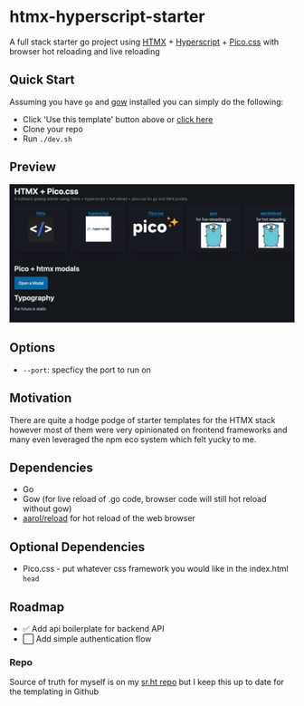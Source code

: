 # htmx-hyperscript-starter
A full stack starter go project using [HTMX](https://htmx.org/reference/) + [Hyperscript](https://hyperscript.org/reference/) + [Pico.css](https://v2.picocss.com/docs/modal) with browser hot reloading and live reloading

## Quick Start
Assuming you have `go` and [gow](https://github.com/mitranim/gow) installed you can simply do the following: 
- Click 'Use this template' button above or [click here](https://github.com/new?template_name=htmx-hyperscript-starter&template_owner=zachatrocity)
- Clone your repo
- Run `./dev.sh`

## Preview
![Boilerplate](preview.png)

## Options
- `--port`: specficy the port to run on

## Motivation
There are quite a hodge podge of starter templates for the HTMX stack however most of them were very opinionated on frontend frameworks and many even leveraged the npm eco system which felt yucky to me.

## Dependencies
- Go
- Gow (for live reload of .go code, browser code will still hot reload without gow)
- [aarol/reload](https://github.com/aarol/reload) for hot reload of the web browser

## Optional Dependencies
- Pico.css - put whatever css framework you would like in the index.html `head`

## Roadmap
- ✅ Add api boilerplate for backend API
- ⬜ Add simple authentication flow

### Repo
Source of truth for myself is on my [sr.ht repo](https://git.sr.ht/~zachr/htmx-hyperscript-starter) but I keep this up to date for the templating in Github
